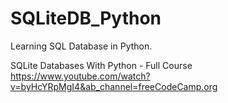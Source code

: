 # SQLiteDB_Python

Learning SQL Database in Python.  

SQLite Databases With Python - Full Course  
https://www.youtube.com/watch?v=byHcYRpMgI4&ab_channel=freeCodeCamp.org

